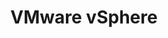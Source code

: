 ---
type: docs
title: "VMware vSphere"
linkTitle: "VMware vSphere"
weight: 6
description: >-
  If you are working with an on-premises VMware vSphere infrastructure, you can deploy new Windows or Linux virtual machines in an automated fashion using Terraform and onboard it as Azure Arc enabled servers.
---